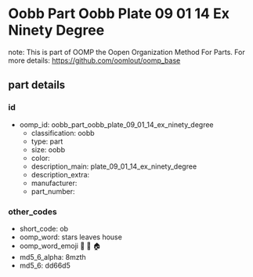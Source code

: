 # Oobb Part Oobb Plate 09 01 14 Ex Ninety Degree  

note: This is part of OOMP the Oopen Organization Method For Parts. For more details: https://github.com/oomlout/oomp_base

##  part details





### id
* oomp_id: oobb_part_oobb_plate_09_01_14_ex_ninety_degree
  * classification: oobb
  * type: part
  * size: oobb
  * color: 
  * description_main: plate_09_01_14_ex_ninety_degree
  * description_extra: 
  * manufacturer: 
  * part_number: 

### other_codes
* short_code: ob
* oomp_word: stars leaves house
* oomp_word_emoji :stars: :leaves: :house:
* md5_6_alpha: 8mzth
* md5_6: dd66d5